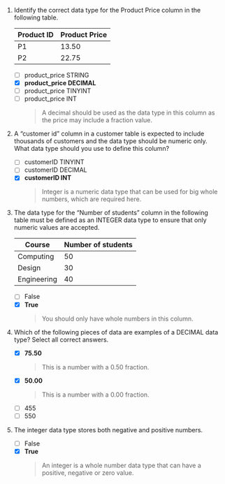 1. Identify the correct data type for the Product Price column in the following table.
    
    | Product ID | Product Price |
    |------------|---------------|
    | P1         | 13.50         |
    | P2         | 22.75         |

   - [ ] product_price STRING
   - [x] **product_price DECIMAL**
   - [ ] product_price TINYINT
   - [ ] product_price INT
        > A decimal should be used as the data type in this column as the price may include a fraction value.

2. A “customer id” column in a customer table is expected to include thousands of customers and the data type should be numeric only. What data type should you use to define this column?

   - [ ] customerID TINYINT
   - [ ] customerID DECIMAL
   - [x] **customerID INT**
        > Integer is a numeric data type that can be used for big whole numbers, which are required here.

3. The data type for the “Number of students” column in the following table must be defined as an INTEGER data type to ensure that only numeric values are accepted.

    | Course      | Number of students |
    |-------------|--------------------|
    | Computing   | 50                 |
    | Design      | 30                 |
    | Engineering | 40                 |

   - [ ] False
   - [x] **True**
        > You should only have whole numbers in this column.

4. Which of the following pieces of data are examples of a DECIMAL data type? Select all correct answers.

   - [x] **75.50**
        > This is a number with a 0.50 fraction.
   - [x] **50.00**
        > This is a number with a 0.00 fraction.
   - [ ] 455
   - [ ] 550

5. The integer data type stores both negative and positive numbers.

   - [ ] False
   - [x] **True**
        > An integer is a whole number data type that can have a positive, negative or zero value.
